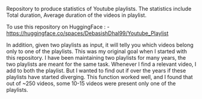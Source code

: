 Repository to produce statistics of Youtube playlists. The statistics include Total duration, Average duration of the videos in playlist.


To use this repository on HuggingFace : - https://huggingface.co/spaces/DebasishDhal99/Youtube_Playlist


In addition, given two playlists as input, it will telly you which videos belong only to one of the playlists. This was my original goal when I started with this repository. I have been maintaining two playlists for many years, the two playlists are meant for the same task. Whenever I find a relevant video, I add to both the playlist. But I wanted to find out if over the years if these playlists have started diverging. This function worked well, and I found that out of ~250 videos, some 10-15 videos were present only one of the playlists. 



